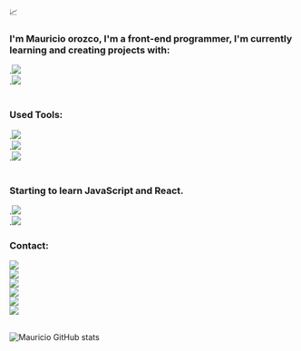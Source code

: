 :chart_with_upwards_trend:
### I'm Mauricio orozco, I'm a front-end programmer, I'm currently learning and creating projects with:<br>
.<img src="https://img.shields.io/badge/HTML5-E34F26?style=for-the-badge&logo=html5&logoColor=white"/><br>
.<img src="https://img.shields.io/badge/CSS3-1572B6?style=for-the-badge&logo=css3&logoColor=white"/><br><br>

### Used Tools:<br>
.<img src="https://img.shields.io/badge/GIT-E44C30?style=for-the-badge&logo=git&logoColor=white"/><br>
.<img src="https://img.shields.io/badge/Vscode-007ACC?style=for-the-badge&logo=visual-studio-code&logoColor=white"/><br>
.<img src="https://img.shields.io/badge/node.js-6DA55F?style=for-the-badge&logo=node.js&logoColor=white"/><br><br>



### Starting to learn JavaScript and React.<br>
.<img src="https://img.shields.io/badge/JavaScript-F7DF1E?style=for-the-badge&logo=javascript&logoColor=black"/><br>
.<img src="https://img.shields.io/badge/React-20232A?style=for-the-badge&logo=react&logoColor=61DAFB"/><br>



### Contact:<br>
<a href="https://www.google.com.br/"> <img src="https://img.shields.io/badge/Instagram-E4405F?style=for-the-badge&logo=instagram&logoColor=white"/></a><br> 
<a href="https://www.google.com.br/"> <img src="https://img.shields.io/badge/Facebook-1877F2?style=for-the-badge&logo=facebook&logoColor=white"/></a><br> 
<a href="https://www.google.com.br/"> <img src="https://img.shields.io/badge/TikTok-000000?style=for-the-badge&logo=tiktok&logoColor=white"/></a><br> 
<a href="https://www.google.com.br/"> <img src="https://img.shields.io/badge/WhatsApp-25D366?style=for-the-badge&logo=whatsapp&logoColor=white"/></a><br>
<a href="https://github.com/Mauricio86-Make)"> <img src="https://img.shields.io/badge/GitHub-100000?style=for-the-badge&logo=github&logoColor=white"/></a><br>
<a href="https://https://www.linkedin.com/in/E/Mauricio86-Make)"> <img src="https://img.shields.io/badge/LinkedIn-0077B5?style=for-the-badge&logo=linkedin&logoColor=white"/></a><br><br>


![Mauricio GitHub stats](https://github-readme-stats.vercel.app/api?username=Mauricio86-Make)<br>

<!--
**Mauricio86-make/Mauricio86-Make** is a ✨ _special_ ✨ repository because its `README.md` (this file) appears on your GitHub profile.

Here are some ideas to get you started:

- 🔭 I’m currently working on ...
- 🌱 I’m currently learning ...
- 👯 I’m looking to collaborate on ...
- 🤔 I’m looking for help with ...
- 💬 Ask me about ...
- 📫 How to reach me: ...
- 😄 Pronouns: ...
- ⚡ Fun fact: ...
-->
